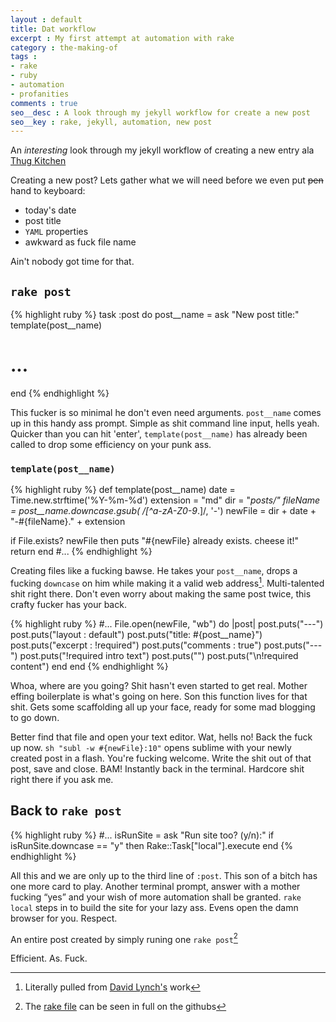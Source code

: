 ```yaml
---
layout : default
title: Dat workflow
excerpt : My first attempt at automation with rake
category : the-making-of
tags : 
- rake
- ruby
- automation
- profanities
comments : true
seo__desc : A look through my jekyll workflow for create a new post
seo__key : rake, jekyll, automation, new post
---
```

An *interesting* look through my jekyll workflow of creating a new entry ala [Thug Kitchen](http://thugkitchen.com/)
<!-- /intro -->

Creating a new post? Lets gather what we will need before we even put <del>pen</del> hand to keyboard:

* today's date
* post title
* `YAML` properties
* awkward as fuck file name

Ain't nobody got time for that.

## `rake post`
{% highlight ruby %}
task :post do
  post__name =  ask "New post title:"
  template(post__name)
  # ...
end
{% endhighlight %}

This fucker is so minimal he don't even need arguments. `post__name` comes up in this handy ass prompt. Simple as shit command line input, hells yeah. Quicker than you can hit 'enter', `template(post__name)` has already been called to drop some efficiency on your punk ass.


### `template(post__name)`
{% highlight ruby %}
def template(post__name)
  date = Time.new.strftime('%Y-%m-%d')
  extension = "md"
  dir = "_posts/"
  fileName = post__name.downcase.gsub( /[^a-zA-Z0-9_\.]/, '-')
  newFile = dir + date + "-#{fileName}." + extension

  if File.exists? newFile then
    puts "#{newFile} already exists. cheese it!"
    return
  end
  #...
{% endhighlight %}

Creating files like a fucking bawse. He takes your `post__name`, drops a fucking `downcase` on him while making it a valid web address[^1]. Multi-talented shit right there. Don't even worry about making the same post twice, this crafty fucker has your back.

{% highlight ruby %}
  #...
  File.open(newFile, "wb") do |post|
    post.puts("---")
    post.puts("layout : default")
    post.puts("title: #{post__name}")
    post.puts("excerpt : !required")
    post.puts("comments : true")
    post.puts("---")
    post.puts("!required intro text")
    post.puts("<!-- /intro -->")
    post.puts("\n!required content")
  end
end
{% endhighlight %}

Whoa, where are you going? Shit hasn't even started to get real. Mother effing boilerplate is what's going on here. Son this function lives for that shit. Gets some scaffolding all up your face, ready for some mad blogging to go down.

Better find that file and open your text editor. Wat, hells no! Back the fuck up now. `sh "subl -w #{newFile}:10"` opens sublime with your newly created post in a flash. You're fucking welcome. Write the shit out of that post, save and close. BAM! Instantly back in the terminal. Hardcore shit right there if you ask me.

## Back to `rake post`
{% highlight ruby %}
#...
isRunSite = ask "Run site too? (y/n):"
if isRunSite.downcase == "y" then
  Rake::Task["local"].execute
end
{% endhighlight %}

All this and we are only up to the third line of `:post`. This son of a bitch has one more card to play. Another terminal prompt, answer with a mother fucking <q>yes</q> and your wish of more automation shall be granted. `rake local` steps in to build the site for your lazy ass. Evens open the damn browser for you. Respect.

An entire post created by simply runing one `rake post`[^2]

Efficient. As. Fuck.

[^1]: Literally pulled from [David Lynch's](https://github.com/kemayo/davidlynch.org/blob/master/Rakefile#L55) work
[^2]: The [rake file](https://github.com/Piderman/mattycollins.com.au/blob/master/Rakefile#L6) can be seen in full on the githubs